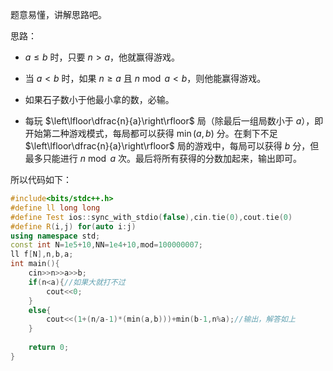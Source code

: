 题意易懂，讲解思路吧。

思路：

- $a \leq b$ 时，只要 $n > a$，他就赢得游戏。

- 当 $a<b$ 时，如果 $n \geq a$ 且 $n \bmod a<b$，则他能赢得游戏。

- 如果石子数小于他最小拿的数，必输。

- 每玩 $\left\lfloor\dfrac{n}{a}\right\rfloor$ 局（除最后一组局数小于 $a$），即开始第二种游戏模式，每局都可以获得 $\min(a,b)$ 分。在剩下不足 $\left\lfloor\dfrac{n}{a}\right\rfloor$ 局的游戏中，每局可以获得 $b$ 分，但最多只能进行 $n \bmod a$ 次。最后将所有获得的分数加起来，输出即可。

所以代码如下：

```cpp
#include<bits/stdc++.h>
#define ll long long
#define Test ios::sync_with_stdio(false),cin.tie(0),cout.tie(0)
#define R(i,j) for(auto i:j)
using namespace std;
const int N=1e5+10,NN=1e4+10,mod=100000007;
ll f[N],n,b,a;
int main(){
	cin>>n>>a>>b;
	if(n<a){//如果大就打不过
		cout<<0;
	}
	else{
		cout<<(1+(n/a-1)*(min(a,b)))+min(b-1,n%a);//输出，解答如上
	}
	
	return 0;
}

```